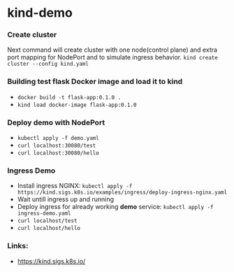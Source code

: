 # kind-demo

### Create cluster
Next command will create cluster with one node(control plane) and extra port mapping for NodePort and to simulate ingress behavior.
`kind create cluster --config kind.yaml`

### Building test flask Docker image  and load it to kind
- `docker build -t flask-app:0.1.0 .`
- `kind load docker-image flask-app:0.1.0`

### Deploy demo with NodePort
- `kubectl apply -f demo.yaml`
- `curl localhost:30080/test`
- `curl localhost:30080/hello`

### Ingress Demo
- Install ingress NGINX: `kubectl apply -f https://kind.sigs.k8s.io/examples/ingress/deploy-ingress-nginx.yaml`
- Wait untill ingress up and running
- Deploy ingress for already working <b>demo</b> service: `kubectl apply -f ingress-demo.yaml`
- `curl localhost/test`
- `curl localhost/hello`

### Links:
- https://kind.sigs.k8s.io/
